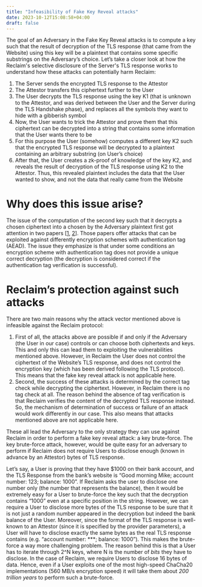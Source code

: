 ```yaml
---
title: "Infeasibility of Fake Key Reveal attacks"
date: 2023-10-12T15:08:58+04:00
draft: false
---
```


The goal of an Adversary in the Fake Key Reveal attacks is to compute a key such that the result of decryption of the TLS response (that came from the Website) using this key will be a plaintext that contains some specific substrings on the Adversary’s choice. Let’s take a closer look at how the Reclaim's selective disclosure of the Server's TLS response works to understand how these attacks can potentially harm Reclaim:

1. The Server sends the encrypted TLS response to the Attestor
2. The Attestor transfers this ciphertext further to the User
3. The User decrypts the TLS response using the key K1 (that is unknown to the Attestor, and was derived between the User and the Server during the TLS Handshake phase), and replaces all the symbols they want to hide with a gibberish symbol
4. Now, the User wants to trick the Attestor and prove them that this ciphertext can be decrypted into a string that contains some information that the User wants there to be
5. For this purpose the User (somehow) computes a different key K2 such that the encrypted TLS response will be decrypted to a plaintext containing an arbitrary substring (on User’s choice)
6. After that, the User creates a zk-proof of knowledge of the key K2, and reveals the result of decryption of the TLS response using K2 to the Attestor. Thus, this revealed plaintext includes the data that the User wanted to show, and not the data that really came from the Website

# Why does this issue arise?

The issue of the computation of the second key such that it decrypts a chosen ciphertext into a chosen by the Adversary plaintext first got attention in two papers [[1](https://eprint.iacr.org/2017/664.pdf), [2](https://eprint.iacr.org/2019/016.pdf)]. Those papers offer attacks that can be exploited against differently encryption schemes with authentication tag (AEAD). The issue they emphasize is that under some conditions an encryption scheme with authentication tag does not provide a unique correct decryption (the decryption is considered correct if the authentication tag verification is successful).

# Reclaim’s protection against such attacks

There are two main reasons why the attack vector mentioned above is infeasible against the Reclaim protocol:

1. First of all, the attacks above are possible if and only if the Adversary (the User in our case) controls or can choose both ciphertexts and keys. This and only this can lead them to exploiting the vulnerabilities mentioned above. However, in Reclaim the User does not control the ciphertext of the Website’s TLS response, and does not control the encryption key (which has been derived following the TLS protocol). This means that the fake key reveal attack is not applicable here.
2. Second, the success of these attacks is determined by the correct tag check while decrypting the ciphertext. However, in Reclaim there is no tag check at all. The reason behind the absence of tag verification is that Reclaim verifies the content of the decrypted TLS response instead. So, the mechanism of determination of success or failure of an attack would work differently in our case. This also means that attacks mentioned above are not applicable here.

These all lead the Adversary to the only strategy they can use against Reclaim in order to perform a fake key reveal attack: a key brute-force. The key brute-force attack, however, would be quite easy for an adversary to perform if Reclaim does not require Users to disclose enough (known in advance by an Attestor) bytes of TLS response. 

Let’s say, a User is proving that they have $1000 on their bank account, and the TLS Response from the bank’s website is “Good morning Mike; account number: 123; balance: 1000”. If Reclaim asks the user to disclose one number only (the number that represents the balance), then it would be extremely easy for a User to brute-force the key such that the decryption contains “1000” even at a specific position in the string. However, we can require a User to disclose more bytes of the TLS response to be sure that it is not just a random number appeared in the decryption but indeed the bank balance of the User. Moreover, since the format of the TLS response is well-known to an Attestor (since it is specified by the provider parameters), a User will have to disclose exactly the same bytes as the real TLS response contains (e.g. “account number: ***; balance: 1000”). This makes the brute-force a way more challenging problem. The reason behind this is that a User has to iterate through 2^N keys, where N is the number of *bits* they have to disclose. In the case of Reclaim, we require Users to disclose 16 bytes of data. Hence, even if a User exploits one of the most high-speed ChaCha20 implementations (560 MB/s encryption speed) it will take them about *200 trillion years* to perform such a brute-force.

